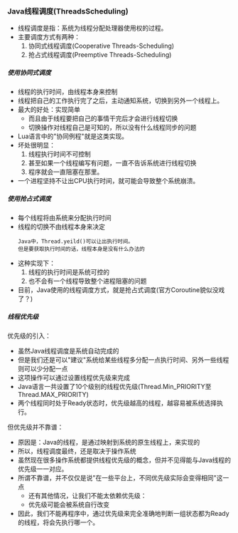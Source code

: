 ### Java线程调度(ThreadsScheduling)

* 线程调度是指：系统为线程分配处理器使用权的过程。
* 主要调度方式有两种：
    1. 协同式线程调度(Cooperative Threads-Scheduling)
    2. 抢占式线程调度(Preemptive Threads-Scheduling)

##### 使用协同式调度

* 线程的执行时间，由线程本身来控制
* 线程把自己的工作执行完了之后，主动通知系统，切换到另外一个线程上。
* 最大的好处：实现简单
    * 而且由于线程要把自己的事情干完后才会进行线程切换
    * 切换操作对线程自己是可知的，所以没有什么线程同步的问题
* Lua语言中的"协同例程"就是这类实现。
* 坏处很明显：
    1. 线程执行时间不可控制
    2. 甚至如果一个线程编写有问题，一直不告诉系统进行线程切换
    3. 程序就会一直阻塞在那里。
* 一个进程坚持不让出CPU执行时间，就可能会导致整个系统崩溃。

##### 使用抢占式调度

* 每个线程将由系统来分配执行时间
* 线程的切换不由线程本身来决定
    ```
    Java中，Thread.yeild()可以让出执行时间。
    但是要获取执行时间的话，线程本身是没有什么办法的
    ```
* 这种实现下：
    1. 线程的执行时间是系统可控的
    2. 也不会有一个线程导致整个进程阻塞的问题
* 目前，Java使用的线程调度方式，就是抢占式调度(官方Coroutine貌似没戏了？)

##### 线程优先级

优先级的引入：
* 虽然Java线程调度是系统自动完成的
* 但是我们还是可以"建议"系统给某些线程多分配一点执行时间、另外一些线程则可以少分配一点
* 这项操作可以通过设置线程优先级来完成
* Java语言一共设置了10个级别的线程优先级(Thread.Min_PRIORITY至Thread.MAX_PRIORITY)
* 两个线程同时处于Ready状态时，优先级越高的线程，越容易被系统选择执行。

但优先级并不靠谱：
* 原因是：Java的线程，是通过映射到系统的原生线程上，来实现的
* 所以，线程调度最终，还是取决于操作系统
* 虽然现在很多操作系统都提供线程优先级的概念，但并不见得能与Java线程的优先级一一对应。
* 所谓不靠谱，并不仅仅是说"在一些平台上，不同优先级实际会变得相同"这一点
    * 还有其他情况，让我们不能太依赖优先级：
    * 优先级可能会被系统自行改变
* 因此，我们不能再程序中，通过优先级来完全准确地判断一组状态都为Ready的线程，将会先执行哪一个。
